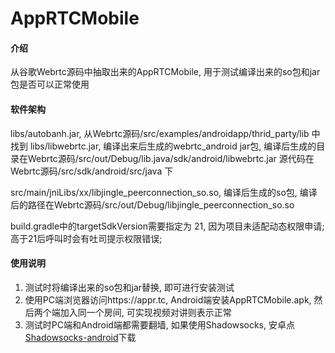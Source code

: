 # AppRTCMobile

#### 介绍
从谷歌Webrtc源码中抽取出来的AppRTCMobile, 用于测试编译出来的so包和jar包是否可以正常使用

#### 软件架构

libs/autobanh.jar, 从Webrtc源码/src/examples/androidapp/thrid_party/lib 中找到
libs/libwebrtc.jar, 编译出来后生成的webrtc_android jar包,
    编译后生成的目录在Webrtc源码/src/out/Debug/lib.java/sdk/android/libwebrtc.jar
    源代码在 Webrtc源码/src/sdk/android/src/java 下

src/main/jniLibs/xx/libjingle_peerconnection_so.so, 编译后生成的so包,
    编译后的路径在Webrtc源码/src/out/Debug/libjingle_peerconnection_so.so

build.gradle中的targetSdkVersion需要指定为 21, 因为项目未适配动态权限申请; 高于21后呼叫时会有吐司提示权限错误;

#### 使用说明

1. 测试时将编译出来的so包和jar替换, 即可进行安装测试
2. 使用PC端浏览器访问https://appr.tc, Android端安装AppRTCMobile.apk, 然后两个端加入同一个房间, 可实现视频对讲则表示正常
3. 测试时PC端和Android端都需要翻墙, 如果使用Shadowsocks, 安卓点[Shadowsocks-android](https://github.com/shadowsocks/shadowsocks-android/releases)下载
